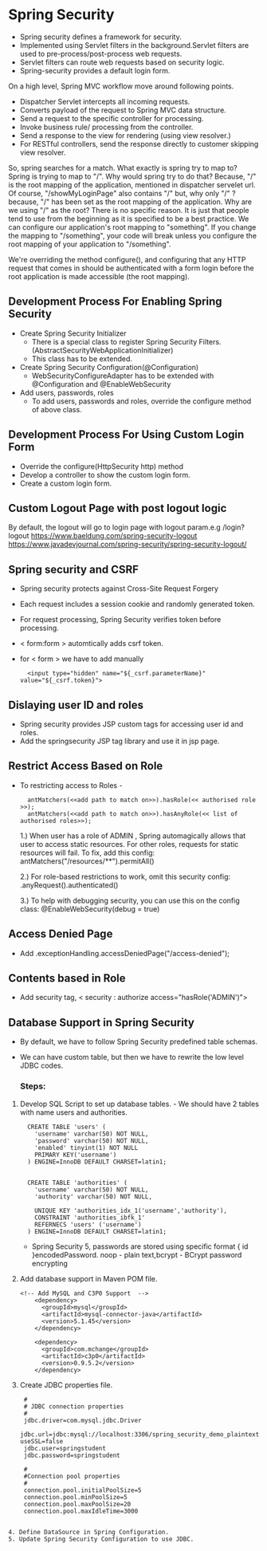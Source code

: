 # Spring Security

- Spring security defines a framework for security.
- Implemented using Servlet filters in the background.Servlet filters are used to pre-process/post-process web requests.
- Servlet filters can route web requests based on security logic.
- Spring-security provides a default login form.

On a high level, Spring MVC workflow move around following points.

- Dispatcher Servlet intercepts all incoming requests.
- Converts payload of the request to Spring MVC data structure.
- Send a request to the specific controller for processing.
- Invoke business rule/ processing from the controller.
- Send a response to the view for rendering (using view resolver.)
- For RESTful controllers, send the response directly to customer skipping view resolver.

So, spring searches for a match. What exactly is spring try to map to? Spring is trying to map to "/". Why would spring try to do that? Because, "/" is the root mapping of the application, mentioned in dispatcher servelet url.
Of course, "/showMyLoginPage" also contains "/" but, why only "/" ? because, "/" has been set as the root mapping of the application.
Why are we using "/" as the root? There is no specific reason. It is just that people tend to use from the beginning as it is specified to be a best practice. We can configure our application's root mapping to "something".
If you change the mapping to "/something", your code will break unless you configure the root mapping of your application to "/something".

We're overriding the method configure(), and configuring that any HTTP request that comes in should be authenticated with a form login before the root application is made accessible (the root mapping).

## Development Process For Enabling Spring Security

- Create Spring Security Initializer
  - There is a special class to register Spring Security Filters. (AbstractSecurityWebApplicationInitializer)
  - This class has to be extended.
- Create Spring Security Configuration(@Configuration)
  - WebSecurityConfigureAdapter has to be extended with @Configuration and @EnableWebSecurity
- Add users, passwords, roles
  - To add users, passwords and roles, override the configure method of above class.

## Development Process For Using Custom Login Form

- Override the configure(HttpSecurity http) method
- Develop a controller to show the custom login form.
- Create a custom login form.

## Custom Logout Page with post logout logic

By default, the logout will go to login page with logout param.e.g /login?logout
https://www.baeldung.com/spring-security-logout
https://www.javadevjournal.com/spring-security/spring-security-logout/

## Spring security and CSRF

- Spring security protects against Cross-Site Request Forgery
- Each request includes a session cookie and randomly generated token.
- For request processing, Spring Security verifies token before processing.
- < form:form > automtically adds csrf token.
- for < form > we have to add manually

  ```
    <input type="hidden" name="${_csrf.parameterName}" value="${_csrf.token}">
  ```

## Dislaying user ID and roles

- Spring security provides JSP custom tags for accessing user id and roles.
- Add the springsecurity JSP tag library and use it in jsp page.

## Restrict Access Based on Role

- To restricting access to Roles -

  ```
    antMatchers(<<add path to match on>>).hasRole(<< authorised role >>);
    antMatchers(<<add path to match on>>).hasAnyRole(<< list of authorised roles>>);
  ```

  1.) When user has a role of ADMIN , Spring automagically allows that user to access static resources. For other roles, requests for static resources will fail. To fix, add this config: antMatchers("/resources/\*\*").permitAll()

  2.) For role-based restrictions to work, omit this security config: .anyRequest().authenticated()

  3.) To help with debugging security, you can use this on the config class: @EnableWebSecurity(debug = true)

## Access Denied Page

- Add .exceptionHandling.accessDeniedPage("/access-denied");

## Contents based in Role

- Add security tag, < security : authorize access="hasRole('ADMIN')">

## Database Support in Spring Security

- By default, we have to follow Spring Security predefined table schemas.
- We can have custom table, but then we have to rewrite the low level JDBC codes.

  ### Steps:

1. Develop SQL Script to set up database tables. - We should have 2 tables with name users and authorities.

   ```
     CREATE TABLE 'users' (
       'username' varchar(50) NOT NULL,
       'password' varchar(50) NOT NULL,
       'enabled' tinyint(1) NOT NULL
       PRIMARY KEY('username')
     ) ENGINE=InnoDB DEFAULT CHARSET=latin1;


     CREATE TABLE 'authorities' (
       'username' varchar(50) NOT NULL,
       'authority' varchar(50) NOT NULL,

       UNIQUE KEY 'authorities_idx_1('username','authority'),
       CONSTRAINT 'authorities_ibfk_1'
       REFERNECS 'users' ('username')
     ) ENGINE=InnoDB DEFAULT CHARSET=latin1;

   ```

   - Spring Security 5, passwords are stored using specific format { id }encodedPassword. noop - plain text,bcrypt - BCrypt password encrypting

2. Add database support in Maven POM file.

   ```
   <!-- Add MySQL and C3P0 Support  -->
       <dependency>
         <groupId>mysql</groupId>
         <artifactId>mysql-connector-java</artifactId>
         <version>5.1.45</version>
       </dependency>

       <dependency>
         <groupId>com.mchange</groupId>
         <artifactId>c3p0</artifactId>
         <version>0.9.5.2</version>
       </dependency>
   ```

3. Create JDBC properties file.

   ```
    #
    # JDBC connection properties
    #
    jdbc.driver=com.mysql.jdbc.Driver
    jdbc.url=jdbc:mysql://localhost:3306/spring_security_demo_plaintext?useSSL=false
    jdbc.user=springstudent
    jdbc.password=springstudent

    #
    #Connection pool properties
    #
    connection.pool.initialPoolSize=5
    connection.pool.minPoolSize=5
    connection.pool.maxPoolSize=20
    connection.pool.maxIdleTime=3000
   ```

```

4. Define DataSource in Spring Configuration.
5. Update Spring Security Configuration to use JDBC.
```
